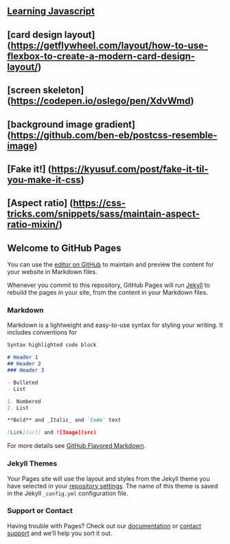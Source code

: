 ## [Learning Javascript](learning-javascript)

## [card design layout] (https://getflywheel.com/layout/how-to-use-flexbox-to-create-a-modern-card-design-layout/)

## [screen skeleton] (https://codepen.io/oslego/pen/XdvWmd)

## [background image gradient] (https://github.com/ben-eb/postcss-resemble-image)

## [Fake it!] (https://kyusuf.com/post/fake-it-til-you-make-it-css)
## [Aspect ratio] (https://css-tricks.com/snippets/sass/maintain-aspect-ratio-mixin/)

## Welcome to GitHub Pages

You can use the [editor on GitHub](https://github.com/giauna/my-tech-knowlwdge-base/edit/master/index.md) to maintain and preview the content for your website in Markdown files.

Whenever you commit to this repository, GitHub Pages will run [Jekyll](https://jekyllrb.com/) to rebuild the pages in your site, from the content in your Markdown files.

### Markdown

Markdown is a lightweight and easy-to-use syntax for styling your writing. It includes conventions for

```markdown
Syntax highlighted code block

# Header 1
## Header 2
### Header 3

- Bulleted
- List

1. Numbered
2. List

**Bold** and _Italic_ and `Code` text

[Link](url) and ![Image](src)
```

For more details see [GitHub Flavored Markdown](https://guides.github.com/features/mastering-markdown/).

### Jekyll Themes

Your Pages site will use the layout and styles from the Jekyll theme you have selected in your [repository settings](https://github.com/giauna/my-tech-knowlwdge-base/settings). The name of this theme is saved in the Jekyll `_config.yml` configuration file.

### Support or Contact

Having trouble with Pages? Check out our [documentation](https://help.github.com/categories/github-pages-basics/) or [contact support](https://github.com/contact) and we’ll help you sort it out.
